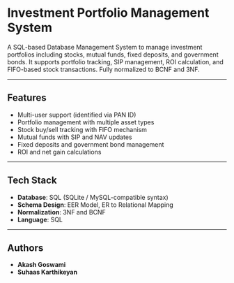 #  Investment Portfolio Management System

A SQL-based Database Management System to manage investment portfolios including stocks, mutual funds, fixed deposits, and government bonds. It supports portfolio tracking, SIP management, ROI calculation, and FIFO-based stock transactions. Fully normalized to BCNF and 3NF.

---

## Features

-  Multi-user support (identified via PAN ID)
-  Portfolio management with multiple asset types
-  Stock buy/sell tracking with FIFO mechanism
-  Mutual funds with SIP and NAV updates
-  Fixed deposits and government bond management
-  ROI and net gain calculations

---

## Tech Stack

- **Database**: SQL (SQLite / MySQL-compatible syntax)
- **Schema Design**: EER Model, ER to Relational Mapping
- **Normalization**: 3NF and BCNF
- **Language**: SQL

---

##  Authors

- **Akash Goswami**
- **Suhaas Karthikeyan**

